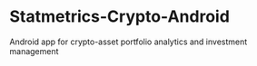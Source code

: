 # Statmetrics-Crypto-Android
Android app for crypto-asset portfolio analytics and investment management
